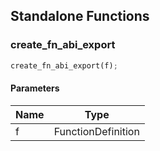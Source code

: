 ## Standalone Functions

### create_fn_abi_export

```rust
create_fn_abi_export(f);
```

#### Parameters
| Name | Type |
| --- | --- |
| f | FunctionDefinition |

